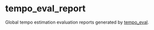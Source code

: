 # tempo_eval_report

Global tempo estimation evaluation reports generated by [tempo_eval](https://tempoeval.github.io/tempo_eval/).
